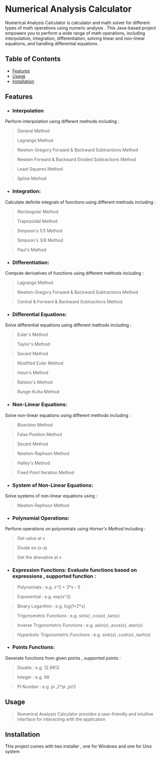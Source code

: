 # Numerical Analysis Calculator
Numerical Analysis Calculator is calculator and math solver for different types of math operations using numeric analysis . This Java-based project empowers you to perform a wide range of math operations, including interpolation, integration, differentiation, solving linear and non-linear equations, and handling differential equations .

## Table of Contents
- [Features](#features)
- [Usage](#usage)
- [Installation](#installation)

## Features

- ### **Interpolation**
 Perform interpolation using different methods including :

> General Method

> Lagrange Method

> Newton-Gregory Forward & Backward Subtractions Method

> Newton Forward & Backward Divided Subtractions Method

> Least Squares Method

> Spline Method

- ### **Integration**:
Calculate definite integrals of functions using different methods including :

> Rectangular Method

> Trapezoidal Method

> Simpson's 1/3 Method

> Simpson's 3/8 Method

> Paul's Method

- ### **Differentiation**: 
Compute derivatives of functions using different methods including :

> Lagrange Method

> Newton-Gregory Forward & Backward Subtractions Method

> Central & Forward & Backward Subtractions Method

- ### **Differential Equations**: 
Solve differential  equations using different methods including :

> Euler's Method

> Taylor's Method

> Secant Method

> Modified Euler Method

> Heun's Method

> Ralston's Method

> Runge-Kutta Method

- ### **Non-Linear Equations**: 
Solve non-linear equations using different methods including :

> Bisection Method

> False Position Method

> Secant Method

> Newton-Raphson Method

> Halley's Method

> Fixed Point Iteration Method

- ### **System of Non-Linear Equations**: 
Solve systems of non-linear equations using :

> Newton-Raphson Method

- ### **Polynomial Operations**: 
Perform operations on polynomials using _Horner's Method_  including :

> Get value at x

> Divide on (x-a)

> Get the direvative at x

- ### **Expression Functions**: Evaluate functions based on expressions , supported function :

> Polynomials : e.g. x^3 + 3*x - 5

> Exponential : e.g. exp(x^2)

> Binary Logarithm : e.g. log(1+2*x)

> Trigonometric Functions : e.g. sin(x) ,cos(x) ,tan(x)

> Inverse Trigonometric Functions : e.g. asin(x) ,acos(x), atan(x)

> Hyperbolic Trigonometric Functions : e.g. sinh(x) ,cosh(x) ,tanh(x)

- ### **Points Functions**:
 Generate functions from given points , supported points :
 
 > Double : e.g. 12.9812
 
> Integer : e.g. 98

> PI Number : e.g. pi ,2*pi ,pi/2

## Usage
> Numerical Analysis Calculator provides a user-friendly and intuitive interface for interacting with the application

## Installation
This project comes with two installer , one for Windows and one for Unix system
